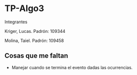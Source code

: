 # TP-Algo3

Integrantes
  
Kriger, Lucas. Padrón: 109344

Molina, Taiel. Padrón: 109458

## Cosas que me faltan

-   Manejar cuando se termina el evento dadas las ocurrencias.
